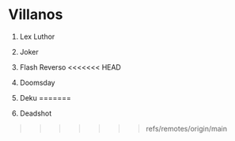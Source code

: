 
# Villanos

1. Lex Luthor
2. Joker
3. Flash Reverso
<<<<<<< HEAD
4. Doomsday
5. Deku
=======

5. Deadshot
>>>>>>> refs/remotes/origin/main
